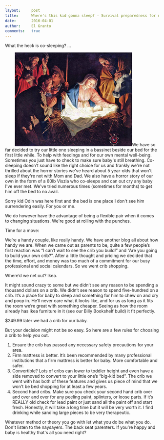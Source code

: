 ```yaml
---
layout:     post
title:      Where's this kid gonna sleep? - Survival preparedness for new dads&#58; Part 2
date:       2016-04-01
author:     El Granto
comments:   true
---
```


What the heck is co-sleeping? ...<!--more-->

<img src="/assets/images/birth-of-jesus-1150128_640.jpg" class="float-right" style="width:24rem; padding-left:2rem;" alt="">We have so far decided to try our little one sleeping in a bassinet beside our bed for the first little while. To help with feedings and for our own mental well-being. Sometimes you just have to check to make sure baby's still breathing. Co-sleeping doesn't sound like the right choice for us and frankly we're not thrilled about the horror stories we've heard about 5 year-olds that won't sleep if they're not with Mom and Dad. We also have a horror story of our own in the form of a 60lb Viszla who co-sleeps and can out cry any baby I've ever met. We've tried numerous times (sometimes for months) to get him off the bed to no avail. 

Sorry kid Odin was here first and the bed is one place I don't see him surrendering easily. For you or me. 

We do however have the advantage of being a flexible pair when it comes to changing situations. We're good at rolling with the punches. 

Time for a move:

We’re a handy couple, like really handy. We have another blog all about how handy we are. When we came out as parents to be, quite a few people’s first reaction was “I can’t wait to see the crib you build!” and “Are you going to build your own crib?”. After a little thought and pricing we decided that the time, effort, and money was too much of a commitment for our busy professional and social calendars. So we went crib shopping.

Where’d we net out? Ikea.

It might sound crazy to some but we didn’t see any reason to be spending a thousand dollars on a crib. We didn’t see reason to spend five-hundred on a crib. It’s a place for baby to sleep and something for him to chew on and cry and poop in. He’ll never care what it looks like, and for us as long as it fits the room we’re great with something cheaper. Seeing as how the room already has Ikea furniture in it (see our Billy Bookshelf build) it fit perfectly.

$249.99 later we had a crib for our baby.

But your decision might not be so easy. So here are a few rules for choosing a crib to help you out.

1. Ensure the crib has passed any necessary safety precautions for your area.
2. Firm mattress is better. It’s been recommended by many professional institutions that a firm mattress is better for baby. More comfortable and safer.
3. Convertible? Lots of cribs can lower to toddler height and even have a side removed to convert to your little one’s “big-kid bed”. The crib we went with has both of these features and gives us piece of mind that we won't be bed shopping for at least a few years. 
4. Second hand cribs. Make sure you check your second hand crib over and over and over for any peeling paint, splinters, or loose parts. If it’s REALLY old check for lead paint or just sand all the paint off and start fresh. Honestly, it will take a long time but it will be very worth it. I find drinking while sanding large pieces to be very therapeutic. 

Whatever method or theory you go with let what you do be what you do. Don't listen to the naysayers. The back seat parenters. If you're happy and baby is healthy that's all you need right?


